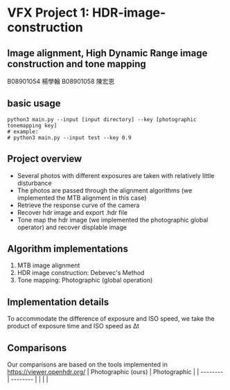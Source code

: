 # VFX Project 1: HDR-image-construction
Image alignment, High Dynamic Range image construction and tone mapping
---
B08901054 楊學翰 B08901058 陳宏恩

## basic usage
```
python3 main.py --input [input directory] --key [photographic tonemapping key]
# example: 
# python3 main.py --input test --key 0.9
```
## Project overview
- Several photos with different exposures are taken with relatively little disturbance
- The photos are passed through the alignment algorithms (we implemented the MTB alignment in this case)
- Retrieve the response curve of the camera
- Recover hdr image and export .hdr file
- Tone map the hdr image (we implemented the photographic global operator) and recover displable image

## Algorithm implementations
1. MTB image alignment
2. HDR image construction: Debevec's Method
3. Tone mapping: Photographic (global operation)

## Implementation details
To accommodate the difference of exposure and ISO speed, we take the product of exposure time and ISO speed as Δt

## Comparisons
Our comparisons are based on the tools implemented in https://viewer.openhdr.org/
| Photographic (ours) | Photographic | 
| -------- | -------- | 
|      |      | 

